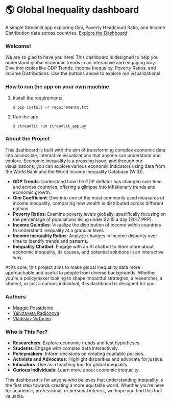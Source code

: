 # :earth_americas: Global Inequality dashboard

A simple Streamlit app exploring Gini, Poverty Headcount Ratio, and Income Distribution data across countries. [Explore the Dashboard](https://inequality-dashboard.streamlit.app/)

### Welcome!
We are so glad to have you here! This dashboard is designed to help you understand global economic trends in an interactive and engaging way. Dive into topics like GDP Trends, Income Inequality, Poverty Ratios, and Income Distributions. Use the buttons above to explore our visualizations!


### How to run the app on your own machine

1. Install the requirements

   ```
   $ pip install -r requirements.txt
   ```

2. Run the app

   ```
   $ streamlit run streamlit_app.py
   ```

### About the Project
This dashboard is built with the aim of transforming complex economic data into accessible, interactive visualizations that anyone can understand and explore. Economic inequality is a pressing issue, and through our visualizations, you can explore various economic indicators using data from the World Bank and the World Income Inequality Database (WIID).

- **GDP Trends**: Understand how the GDP deflator has changed over time and across countries, offering a glimpse into inflationary trends and economic growth.
- **Gini Coefficient**: Dive into one of the most commonly used measures of income inequality, comparing how wealth is distributed across different nations.
- **Poverty Ratios**: Examine poverty levels globally, specifically focusing on the percentage of populations living under $2.15 a day (2017 PPP).
- **Income Quintiles**: Visualize the distribution of income within countries to understand inequality at a granular level.
- **Income Inequality Ratios**: Analyze changes in income disparity over time to identify trends and patterns.
- **Inequality Chatbot**: Engage with an AI chatbot to learn more about economic inequality, its causes, and potential solutions in an interactive way.

At its core, this project aims to make global inequality data more approachable and useful to people from diverse backgrounds. Whether you're a policymaker looking to shape impactful strategies, a researcher, a student, or just a curious individual, this dashboard is designed for you.

### Authors
- [Maggie Possidente](https://www.linkedin.com/in/maggie-possidente/)
- [Yelyzaveta Radionova](https://www.linkedin.com/in/yelyzaveta-radionova/)
- [Vladislav Virtonen](https://www.linkedin.com/in/virtonen/)

### Who is This For?
- **Researchers**: Explore economic trends and test hypotheses.
- **Students**: Engage with complex data interactively.
- **Policymakers**: Inform decisions on creating equitable policies.
- **Activists and Advocates**: Highlight disparities and advocate for justice.
- **Educators**: Use as a teaching tool for global inequality.
- **Curious Individuals**: Learn more about economic inequality.

This dashboard is for anyone who believes that understanding inequality is the first step towards creating a more equitable world. Whether you’re here for academic, professional, or personal interest, we hope you find this tool valuable.
